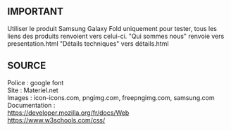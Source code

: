 ## IMPORTANT
Utiliser le produit Samsung Galaxy Fold uniquement pour tester, tous les liens des produits renvoient vers celui-ci.
"Qui sommes nous" renvoie vers presentation.html
"Détails techniques" vers détails.html

## SOURCE
Police : google font</br>
Site : Materiel.net</br>
Images : icon-icons.com, pngimg.com, freepngimg.com, samsung.com</br>
Documentation : </br>
https://developer.mozilla.org/fr/docs/Web</br>
https://www.w3schools.com/css/
